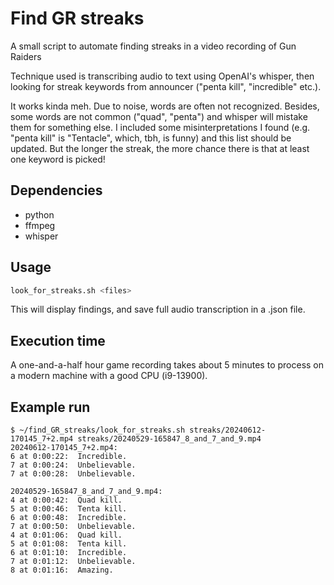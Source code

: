 # Find GR streaks

A small script to automate finding streaks in a video recording of Gun Raiders

Technique used is transcribing audio to text using OpenAI's whisper, then looking for streak keywords from announcer ("penta kill", "incredible" etc.).

It works kinda meh. Due to noise, words are often not recognized. Besides, some words are not common ("quad", "penta") and whisper will mistake them for something else. I included some misinterpretations I found (e.g. "penta kill" is "Tentacle", which, tbh, is funny) and this list should be updated. But the longer the streak, the more chance there is that at least one keyword is picked!

## Dependencies

- python
- ffmpeg
- whisper

## Usage

``` bash
look_for_streaks.sh <files>
```

This will display findings, and save full audio transcription in a .json file.

## Execution time

A one-and-a-half hour game recording takes about 5 minutes to process on a modern machine with a good CPU (i9-13900).

## Example run

```
$ ~/find_GR_streaks/look_for_streaks.sh streaks/20240612-170145_7+2.mp4 streaks/20240529-165847_8_and_7_and_9.mp4
20240612-170145_7+2.mp4:
6 at 0:00:22:  Incredible.
7 at 0:00:24:  Unbelievable.
7 at 0:00:28:  Unbelievable.

20240529-165847_8_and_7_and_9.mp4:
4 at 0:00:42:  Quad kill.
5 at 0:00:46:  Tenta kill.
6 at 0:00:48:  Incredible.
7 at 0:00:50:  Unbelievable.
4 at 0:01:06:  Quad kill.
5 at 0:01:08:  Tenta kill.
6 at 0:01:10:  Incredible.
7 at 0:01:12:  Unbelievable.
8 at 0:01:16:  Amazing.
```

